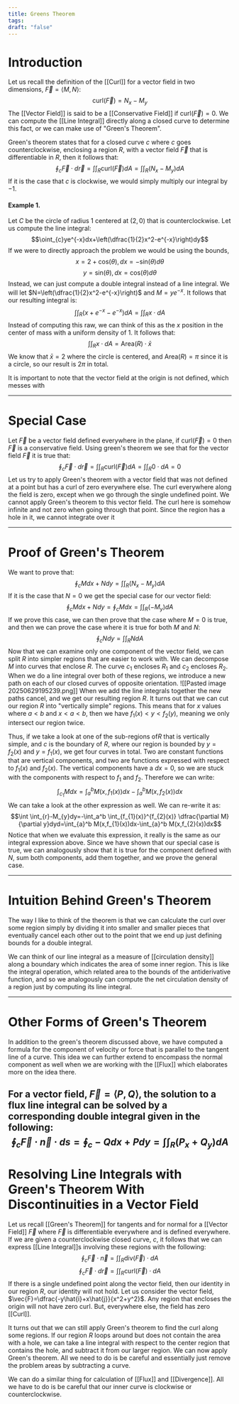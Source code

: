 ```yaml
---
title: Greens Theorem
tags: 
draft: "false"
---
```

# Introduction 
Let us recall the definition of the [[Curl]] for a vector field in two dimensions, $\vec{F}=\langle M, N \rangle$:$$\text{curl}(\vec{F})=N_{x}-M_{y}$$ The [[Vector Field]] is said to be a [[Conservative Field]] if $\text{curl}(\vec{F})=0$. We can compute the [[Line Integral]] directly along a closed curve to determine this fact, or we can make use of "Green's Theorem". 

Green's theorem states that for a closed curve $c$ where $c$ goes counterclockwise, enclosing a region $R$, with a vector field $\vec{F}$ that is differentiable in $R$, then it follows that:
$$\oint_{c}\vec{F}\cdot d\vec{r}=\int \int_{R} \text{curl}(\vec{F})dA=\int \int_{R}(N_{x}-M_{y})dA$$
If it is the case that $c$ is clockwise, we would simply multiply our integral by $-1$. 
#### Example 1. 
Let $C$ be the circle of radius 1 centered at $(2,0)$ that is counterclockwise. Let us compute the line integral:
$$\oint_{c}ye^{-x}dx+\left(\dfrac{1}{2}x^2-e^{-x}\right)dy$$ If we were to directly approach the problem we would be using the bounds, $$x=2+\text{cos}(\theta),dx=-\text{sin}(\theta)d\theta$$$$y=\text{sin}(\theta),dx=\text{cos}(\theta)d\theta$$
Instead, we can just compute a double integral instead of a line integral. We will let $N=\left(\dfrac{1}{2}x^2-e^{-x}\right)$ and $M=ye^{-x}$. It follows that our resulting integral is:
$$\int \int_{R}(x+e^{-x}-e^{-x})dA=\int \int_{R}x\cdot dA$$
Instead of computing this raw, we can think of this as the $x$ position in the center of mass with a uniform density of 1. It follows that:
$$\int \int_{R}x \cdot dA=\text{Area}(R) \cdot \bar{x}$$
We know that $\bar{x}=2$ where the circle is centered, and $\text{Area}(R)=\pi$ since it is a circle, so our result is $2\pi$ in total. 

It is important to note that the vector field at the origin is not defined, which messes with 

---
# Special Case 
Let $\vec{F}$ be a vector field defined everywhere in the plane, if $\text{curl}(\vec{F})=0$ then $\vec{F}$ is a conservative field. Using green's theorem we see that for the vector field $\vec{F}$ it is true that:
$$\oint_{c} \vec{F} \cdot d\vec{r}= \int \int _{R}\text{curl}(\vec{F})dA=\int \int_{R}0\cdot dA=0$$
Let us try to apply Green's theorem with a vector field that was not defined at a point but has a curl of zero everywhere else. The curl everywhere along the field is zero, except when we go through the single  undefined point. We cannot apply Green's theorem to this vector field. The curl here is somehow infinite and not zero when going through that point. Since the region has a hole in it, we cannot integrate over it 

---
# Proof of Green's Theorem 
We want to prove that:
$$\oint_{c}Mdx+Ndy= \int \int_{R}(N_{x}-M_{y})dA$$
If it is the case that $N=0$ we get the special case for our vector field:$$\oint_{c}Mdx+Ndy= \oint_{c}Mdx= \int \int_{R}(-M_{y})dA$$If we prove this case, we can then prove that the case where $M=0$ is true, and then we can prove the case where it is true for both $M$ and $N$:
$$\oint_{c}Ndy=\int \int_{R}NdA$$
Now that we can examine only one component of the vector field, we can split $R$ into simpler regions that are easier to work with.  We can decompose $M$ into curves that enclose $R$. The curve $c_{1}$ encloses $R_{1}$ and $c_{2}$ encloses $R_{2}$. When we do a line integral over both of these regions, we introduce a new path on each of our closed curves of opposite orientation. 
![[Pasted image 20250629195239.png]]
When we add the line integrals together the new paths cancel, and we get our resulting region $R$. It turns out that we can cut our region $R$ into "vertically simple" regions. This means that for $x$ values where $a<b$ and $x<a<b$, then we have $f_{1}(x) < y <f_{2}(y)$, meaning we only intersect our region twice. 

Thus, if we take a look at one of the sub-regions of$R$ that is vertically simple, and $c$ is the boundary of $R$, where our region is bounded by $y=f_{2}(x)$ and $y=f_{1}(x)$, we get four curves in total. Two are constant functions that are vertical components, and two are functions expressed with respect to $f_{1}(x)$ and $f_{2}(x)$. The vertical components have a $dx=0$, so we are stuck with the components with respect to $f_{1}$ and $f_{2}$. Therefore we can write:
$$\int_{c_{1}} Mdx=\int_{a}^bM(x,f_{1}(x))dx-\int_{a}^b M(x,f_{2}(x))dx$$
We can take a look at the other expression as well. We can re-write it as:
$$\int \int_{r}-M_{y}dy=-\int_a^b \int_{f_{1}(x)}^{f_{2}(x)} \dfrac{\partial M}{\partial y}dyd=\int_{a}^b M(x,f_{1}(x))dx-\int_{a}^b M(x,f_{2}(x))dx$$Notice that when we evaluate this expression, it really is the same as our integral expression above. Since we have shown that our special case is true, we can analogously show that it is true for the component defined with $N$, sum both components, add them together, and we prove the general case. 

---
# Intuition Behind Green's Theorem
The way I like to think of the theorem is that we can calculate the curl over some region simply by dividing it into smaller and smaller pieces that eventually cancel each other out to the point that we end up just defining bounds for a double integral. 

We can think of our line integral as a measure of [[circulation density]] along a boundary which indicates the area of some inner region. This is like the integral operation, which related area to the bounds of the antiderivative function, and so we analogously can compute the net circulation density of a region just by computing its line integral. 

---
# Other Forms of Green's Theorem 
In addition to the green's theorem discussed above, we have computed a formula for the component of velocity or force that is parallel to the tangent line of a curve. This idea we can further extend to encompass the normal component as well when we are working with the [[Flux]] which elaborates more on the idea there. 

For a vector field, $\vec{F}=\langle P,Q\rangle$, the solution to a flux line integral can be solved by a corresponding double integral given in the following:
$$\oint_{c}\vec{F}\cdot\vec{n}\cdot ds=\oint_{c}-Qdx+Pdy=\int \int_{R}(P_{x}+Q_{y})dA$$
---
# Resolving Line Integrals with Green's Theorem With Discontinuities in a Vector Field
Let us recall [[Green's Theorem]] for tangents and for normal for a [[Vector Field]] $\vec{F}$ where $\vec{F}$ is differentiable everywhere and is defined everywhere. If we are given a counterclockwise closed curve, $c$, it follows that we can express [[Line Integral]]s involving these regions with the following:
$$\oint_{c}\vec{F}\cdot \vec{n}=\int \int_{R}\text{div}(\vec{F})\cdot dA$$
$$\oint_{c}\vec{F}\cdot d\vec{r}=\int \int_{R}\text{curl}(\vec{F})\cdot dA$$
If there is a single undefined point along the vector field, then our identity in our region $R$, our identity will not hold. Let us consider the vector field, $\vec{F}=\dfrac{-y\hat{i}+x\hat{j}}{x^2+y^2}$. Any region that encloses the origin will not have zero curl. But, everywhere else, the field has zero [[Curl]]. 

It turns out that we can still apply Green's theorem to find the curl along some regions. If our region $R$ loops around but does not contain the area with a hole, we can take a line integral with respect to the center region that contains the hole, and subtract it from our larger region. We can now apply Green's theorem. All we need to do is be careful and essentially just remove the problem areas by subtracting a curve. 

We can do a similar thing for calculation of [[Flux]] and [[Divergence]]. All we have to do is be careful that our inner curve is clockwise or counterclockwise. 

